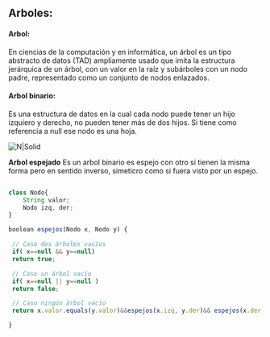 ## Arboles:

#### Arbol:
En ciencias de la computación y en informática, un árbol es un tipo abstracto de datos (TAD) ampliamente usado que imita la estructura jerárquica de un árbol, con un valor en la raíz y subárboles con un nodo padre, representado como un conjunto de nodos enlazados.

#### Arbol binario:
Es una estructura de datos en la cual cada nodo puede tener un hijo izquiero y derecho, no pueden tener más de dos hijos.
Si tiene como referencia a null ese nodo es una hoja.

![N|Solid](https://upload.wikimedia.org/wikipedia/commons/thumb/3/36/Binary_tree_%28oriented_digraph%29.png/192px-Binary_tree_%28oriented_digraph%29.png)

**Arbol espejado**
Es un arbol binario es espejo con otro si tienen la misma forma pero en sentido inverso, simeticro como si fuera visto por un espejo.

```js

class Nodo{
 	String valor;
 	Nodo izq, der;
}

boolean espejos(Nodo x, Nodo y) {

 // Caso dos árboles vacíos
 if( x==null && y==null)
 return true;

 // Caso un árbol vacío
 if( x==null || y==null )
 return false;

 // Caso ningún árbol vacío
 return x.valor.equals(y.valor)&&espejos(x.izq, y.der)&& espejos(x.der, y.izq);

} 


```